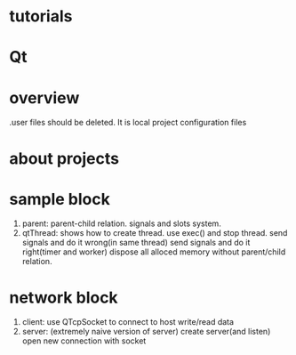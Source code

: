 # tutorials
# Qt
# overview
.user files should be deleted. It is local project configuration files

# about projects
# sample block
1. parent: 
	parent-child relation.
	signals and slots system.
1. qtThread:
	shows how to create thread.
	use exec() and stop thread.
	send signals and do it wrong(in same thread)
	send signals and do it right(timer and worker)
	dispose all alloced memory without parent/child relation.
# network block
1. client:
	use QTcpSocket to connect to host write/read data
1. server: (extremely naive version of server)
	create server(and listen)
	open new connection with socket
